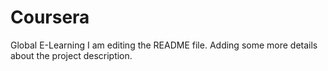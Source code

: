 # Coursera
Global E-Learning
I am editing the README file. Adding some more details about the project description.

